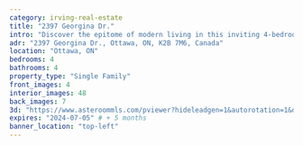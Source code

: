 ```yaml
---
category: irving-real-estate
title: "2397 Georgina Dr."
intro: "Discover the epitome of modern living in this inviting 4-bedroom, 4-bathroom residence boasting a spacious open floor plan, abundant natural light, and a central location in a sought-after neighborhood, just moments away from shops and schools."
adr: "2397 Georgina Dr., Ottawa, ON, K2B 7M6, Canada"
location: "Ottawa, ON"
bedrooms: 4
bathrooms: 4
property_type: "Single Family"
front_images: 4
interior_images: 48
back_images: 7
3d: "https://www.asteroommls.com/pviewer?hideleadgen=1&autorotation=1&defaultviewdollhouse=0&showdollhousehotspot=1&stopbgaudio=1&autonav=0&token=kSLcCGcf-E_DFyR7m-v9DA"
expires: "2024-07-05" # + 5 months
banner_location: "top-left"
---
```

